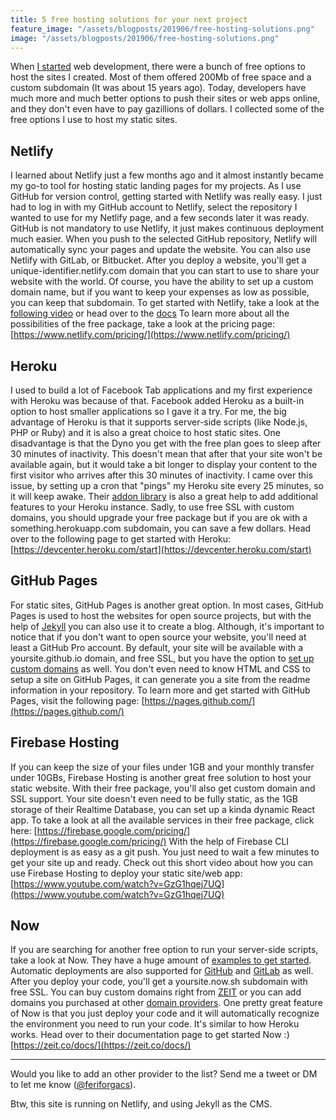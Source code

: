 ```yaml
---
title: 5 free hosting solutions for your next project
feature_image: "/assets/blogposts/201906/free-hosting-solutions.png"
image: "/assets/blogposts/201906/free-hosting-solutions.png"
---
```


When [I started](https://twitter.com/feriforgacs/status/1114171850521808896) web development, there were a bunch of free options to host the sites I created. Most of them offered 200Mb of free space and a custom subdomain (It was about 15 years ago). Today, developers have much more and much better options to push their sites or web apps online, and they don't even have to pay gazillions of dollars.
I collected some of the free options I use to host my static sites.

<!-- more -->

## Netlify
I learned about Netlify just a few months ago and it almost instantly became my go-to tool for hosting static landing pages for my projects. As I use GitHub for version control, getting started with Netlify was really easy. I just had to log in with my GitHub account to Netlify, select the repository I wanted to use for my Netlify page, and a few seconds later it was ready.
GitHub is not mandatory to use Netlify, it just makes continuous deployment much easier. When you push to the selected GitHub repository, Netlify will automatically sync your pages and update the website. You can also use Netlify with GitLab, or Bitbucket.
After you deploy a website, you'll get a unique-identifier.netlify.com domain that you can start to use to share your website with the world. Of course, you have the ability to set up a custom domain name, but if you want to keep your expenses as low as possible, you can keep that subdomain.
To get started with Netlify, take a look at the [following video](https://www.youtube.com/watch?v=bjVUqvcCnxM) or head over to the [docs](https://www.netlify.com/docs/#getting-started)
To learn more about all the possibilities of the free package, take a look at the pricing page: [https://www.netlify.com/pricing/](https://www.netlify.com/pricing/)

## Heroku
I used to build a lot of Facebook Tab applications and my first experience with Heroku was because of that. Facebook added Heroku as a built-in option to host smaller applications so I gave it a try.
For me, the big advantage of Heroku is that it supports server-side scripts (like Node.js, PHP or Ruby) and it is also a great choice to host static sites. One disadvantage is that the Dyno you get with the free plan goes to sleep after 30 minutes of inactivity. This doesn't mean that after that your site won't be available again, but it would take a bit longer to display your content to the first visitor who arrives after this 30 minutes of inactivity. I came over this issue, by setting up a cron that "pings" my Heroku site every 25 minutes, so it will keep awake.
Their [addon library](https://elements.heroku.com/addons) is also a great help to add additional features to your Heroku instance.
Sadly, to use free SSL with custom domains, you should upgrade your free package but if you are ok with a something.herokuapp.com subdomain, you can save a few dollars.
Head over to the following page to get started with Heroku: [https://devcenter.heroku.com/start](https://devcenter.heroku.com/start)

## GitHub Pages
For static sites, GitHub Pages is another great option. In most cases, GitHub Pages is used to host the websites for open source projects, but with the help of [Jekyll](https://jekyllrb.com/docs/) you can also use it to create a blog. Although, it's important to notice that if you don't want to open source your website, you'll need at least a GitHub Pro account.
By default, your site will be available with a yoursite.github.io domain, and free SSL, but you have the option to [set up custom domains](https://help.github.com/en/articles/using-a-custom-domain-with-github-pages) as well.
You don't even need to know HTML and CSS to setup a site on GitHub Pages, it can generate you a site from the readme information in your repository.
To learn more and get started with GitHub Pages, visit the following page: [https://pages.github.com/](https://pages.github.com/)

## Firebase Hosting
If you can keep the size of your files under 1GB and your monthly transfer under 10GBs, Firebase Hosting is another great free solution to host your static website. With their free package, you'll also get custom domain and SSL support.
Your site doesn't even need to be fully static, as the 1GB storage of their Realtime Database, you can set up a kinda dynamic React app. To take a look at all the available services in their free package, click here: [https://firebase.google.com/pricing/](https://firebase.google.com/pricing/)
With the help of Firebase CLI deployment is as easy as a git push. You just need to wait a few minutes to get your site up and ready.
Check out this short video about how you can use Firebase Hosting to deploy your static site/web app: [https://www.youtube.com/watch?v=GzG1hqej7UQ](https://www.youtube.com/watch?v=GzG1hqej7UQ)

## Now
If you are searching for another free option to run your server-side scripts, take a look at Now. They have a huge amount of [examples to get started](https://zeit.co/examples/). Automatic deployments are also supported for [GitHub](https://zeit.co/docs/v2/integrations/now-for-github/) and [GitLab](https://zeit.co/docs/v2/integrations/now-for-gitlab/) as well. After you deploy your code, you'll get a yoursite.now.sh subdomain with free SSL. You can buy custom domains right from [ZEIT](https://zeit.co/docs/v2/domains-and-aliases/buying-a-domain/) or you can add domains you purchased at other [domain providers](https://zeit.co/docs/v2/domains-and-aliases/adding-a-domain/).
One pretty great feature of Now is that you just deploy your code and it will automatically recognize the environment you need to run your code. It's similar to how Heroku works.
Head over to their documentation page to get started Now :) [https://zeit.co/docs/](https://zeit.co/docs/)

---

Would you like to add an other provider to the list? Send me a tweet or DM to let me know ([@feriforgacs](https://twitter.com/feriforgacs)).

Btw, this site is running on Netlify, and using Jekyll as the CMS.